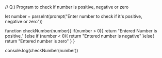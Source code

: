 // Q.) Program to check if number is positive, negative or zero

let number = parseInt(prompt("Enter number to check if it's positive, negative or zero"))

function checkNumber(number){
    if(number > 0){
        return "Entered Number is positive."
    }else if (number < 0){
        return "Entered number is negative"
    }else{
        return "Entered number is zero"
    }
}

console.log(checkNumber(number))
